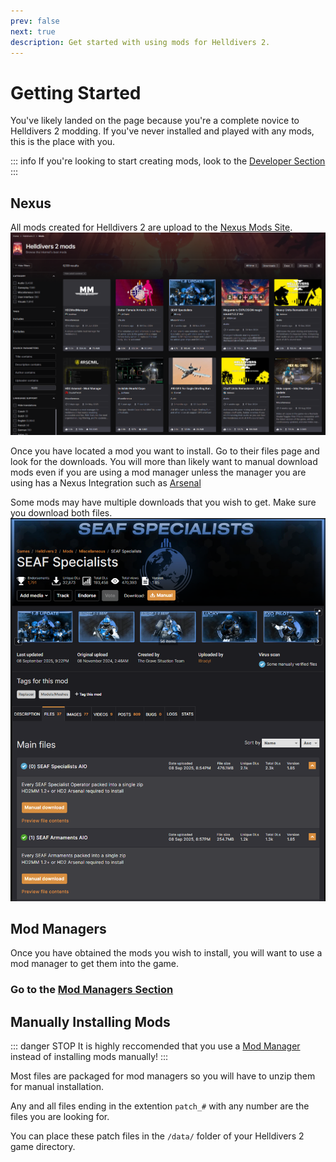 ```yaml
---
prev: false
next: true
description: Get started with using mods for Helldivers 2.
---
```


# Getting Started

You've likely landed on the page because you're a complete novice to Helldivers 2 modding. If you've never installed and played with any mods, this is the place with you.

::: info
If you're looking to start creating mods, look to the [Developer Section](./overview)
:::

## Nexus

All mods created for Helldivers 2 are upload to the [Nexus Mods Site](https://www.nexusmods.com/games/helldivers2).
![Nexus Page](public/images/nexus/nexus-page.png)

Once you have located a mod you want to install. Go to their files page and look for the downloads. You will more than likely want to manual download mods even if you are using a mod manager unless the manager you are using has a Nexus Integration such as [Arsenal](./mod%20manager/arsenal)

Some mods may have multiple downloads that you wish to get. Make sure you download both files.
![Download Mod](public/images/nexus/download-mod.png)

## Mod Managers

Once you have obtained the mods you wish to install, you will want to use a mod manager to get them into the game.

### Go to the [Mod Managers Section](./mod%20manager/overview)

## Manually Installing Mods

::: danger STOP
It is highly reccomended that you use a [Mod Manager](./mod%20manager/overview) instead of installing mods manually!
:::

Most files are packaged for mod managers so you will have to unzip them for manual installation.

Any and all files ending in the extention `patch_#` with any number are the files you are looking for.

You can place these patch files in the `/data/` folder of your Helldivers 2 game directory.